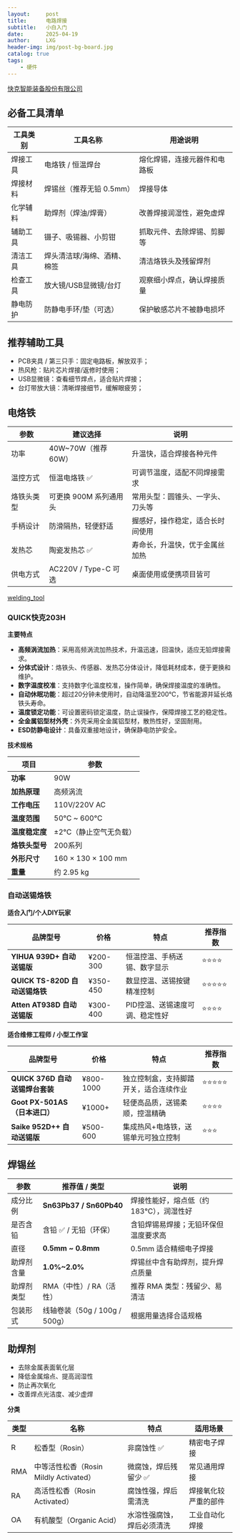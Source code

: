 ```yaml
---
layout:     post
title:      电路焊接
subtitle:   小白入门
date:       2025-04-19
author:     LXG
header-img: img/post-bg-board.jpg
catalog: true
tags:
    - 硬件
---
```


[快克智能装备股份有限公司](https://www.quick-global.com/)

## 必备工具清单

| 工具类别   | 工具名称                   | 用途说明                             |
|------------|----------------------------|--------------------------------------|
| 焊接工具   | 电烙铁 / 恒温焊台         | 熔化焊锡，连接元器件和电路板         |
| 焊接材料   | 焊锡丝（推荐无铅 0.5mm）  | 焊接导体                             |
| 化学辅料   | 助焊剂（焊油/焊膏）       | 改善焊接润湿性，避免虚焊             |
| 辅助工具   | 镊子、吸锡器、小剪钳     | 抓取元件、去除焊锡、剪脚等           |
| 清洁工具   | 焊头清洁球/海绵、酒精、棉签 | 清洁烙铁头及残留焊剂                |
| 检查工具   | 放大镜/USB显微镜/台灯     | 观察细小焊点，确认焊接质量           |
| 静电防护   | 防静电手环/垫（可选）     | 保护敏感芯片不被静电损坏             |

## 推荐辅助工具

* PCB夹具 / 第三只手：固定电路板，解放双手；
* 热风枪：贴片芯片焊接/返修时使用；
* USB显微镜：查看细节焊点，适合贴片焊接；
* 台灯带放大镜：清晰焊接细节，缓解眼疲劳；

## 电烙铁

| 参数           | 建议选择                   | 说明                                           |
|----------------|----------------------------|------------------------------------------------|
| 功率           | 40W~70W（推荐 60W）        | 升温快，适合焊接各种元件                      |
| 温控方式       | 恒温电烙铁 ✅               | 可调节温度，适配不同焊接需求                  |
| 烙铁头类型     | 可更换 900M 系列通用头     | 常用头型：圆锥头、一字头、刀头等              |
| 手柄设计       | 防滑隔热，轻便舒适         | 握感好，操作稳定，适合长时间使用              |
| 发热芯         | 陶瓷发热芯 ✅               | 寿命长，升温快，优于金属丝加热                |
| 供电方式       | AC220V / Type-C 可选       | 桌面使用或便携项目皆可                        |

[welding_tool](/images/hardware/welding_tool.png)

### QUICK快克203H

**主要特点**

- **高频涡流加热**：采用高频涡流加热技术，升温迅速，回温快，适应无铅焊接需求。
- **分体式设计**：烙铁头、传感器、发热芯分体设计，降低耗材成本，便于更换和维护。
- **数字温度校准**：支持数字化温度校准，操作简单，确保焊接温度的准确性。
- **自动休眠功能**：超过20分钟未使用时，自动降温至200℃，节省能源并延长烙铁头寿命。
- **温度锁定功能**：可设置密码锁定温度，防止误操作，保障焊接工艺的稳定性。
- **全金属铝型材外壳**：外壳采用全金属铝型材，散热性好，坚固耐用。
- **ESD防静电设计**：具备双重接地设计，确保静电防护安全。

**技术规格**

| 项目             | 参数                         |
|------------------|------------------------------|
| **功率**         | 90W                          |
| **加热原理**     | 高频涡流                     |
| **工作电压**     | 110V/220V AC                 |
| **温度范围**     | 50℃ ~ 600℃                  |
| **温度稳定度**   | ±2℃（静止空气无负载）       |
| **烙铁头型号**   | 200系列                      |
| **外形尺寸**     | 160 × 130 × 100 mm           |
| **重量**         | 约 2.95 kg                   |

### 自动送锡烙铁

**适合入门/个人DIY玩家**

| 品牌型号 | 价格 | 特点 | 推荐指数 |
|----------|------|------|----------|
| **YIHUA 939D+ 自动送锡版** | ¥200-300 | 恒温控温、手柄送锡、数字显示 | ⭐⭐⭐⭐ |
| **QUICK TS-820D 自动送锡烙铁** | ¥350-450 | 数显控温、送锡按键精准控制 | ⭐⭐⭐⭐⭐ |
| **Atten AT938D 自动送锡版** | ¥300-400 | PID控温、送锡速度可调、稳定性好 | ⭐⭐⭐⭐ |

**适合维修工程师 / 小型工作室**

| 品牌型号 | 价格 | 特点 | 推荐指数 |
|----------|------|------|----------|
| **QUICK 376D 自动送锡焊台套装** | ¥800-1000 | 独立控制盒，支持脚踏开关，适合连续作业 | ⭐⭐⭐⭐⭐ |
| **Goot PX-501AS（日本进口）** | ¥1000+ | 轻便高品质，送锡柔顺，控温精确 | ⭐⭐⭐⭐ |
| **Saike 952D++ 自动送锡版** | ¥500-600 | 集成热风+电烙铁，送锡单元可独立控制 | ⭐⭐⭐ |

## 焊锡丝

| 参数       | 推荐值 / 类型              | 说明                                   |
|------------|----------------------------|----------------------------------------|
| 成分比例   | **Sn63Pb37 / Sn60Pb40**    | 焊接性能好，熔点低（约183℃），润湿性好 |
| 是否含铅   | 含铅 ✅ / 无铅（环保）      | 含铅焊锡易焊接；无铅环保但温度要求高   |
| 直径       | **0.5mm ~ 0.8mm**           | 0.5mm 适合精细电子焊接                  |
| 助焊剂含量 | **1.0%~2.0%**              | 焊锡丝中含有助焊剂，提升焊点质量       |
| 助焊剂类型 | RMA（中性）/ RA（活性）   | 推荐 RMA 类型：残留少、易清洁           |
| 包装形式   | 线轴卷装（50g / 100g / 500g）| 根据用量选择合适规格                    |

## 助焊剂

- 去除金属表面氧化层
- 降低金属熔点、提高润湿性
- 防止再次氧化
- 改善焊点光洁度、减少虚焊

**分类**

| 类型 | 名称 | 特点 | 适用场景 |
|------|------|------|-----------|
| R    | 松香型（Rosin） | 非腐蚀性 ✅ | 精密电子焊接 |
| RMA  | 中等活性松香（Rosin Mildly Activated） | 微腐蚀，焊后残留少 ✅ | 常见通用焊接 |
| RA   | 高活性松香（Rosin Activated） | 腐蚀性强，焊后需清洗 | 焊接氧化较严重的部件 |
| OA   | 有机酸型（Organic Acid） | 水溶性强腐蚀，焊后必须清洗 | 工业自动化焊接 |




























